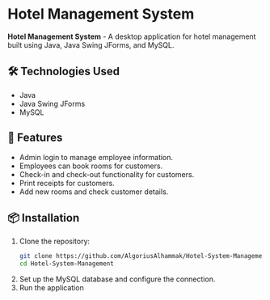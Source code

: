 
# Hotel Management System

**Hotel Management System** - A desktop application for hotel management built using Java, Java Swing JForms, and MySQL.

## 🛠️ Technologies Used
- Java
- Java Swing JForms
- MySQL

## 🚀 Features
- Admin login to manage employee information.
- Employees can book rooms for customers.
- Check-in and check-out functionality for customers.
- Print receipts for customers.
- Add new rooms and check customer details.

## 📦 Installation

1. Clone the repository:
   ```bash
   git clone https://github.com/AlgoriusAlhammak/Hotel-System-Management-.git
   cd Hotel-System-Management
2. Set up the MySQL database and configure the connection.
3. Run the application
